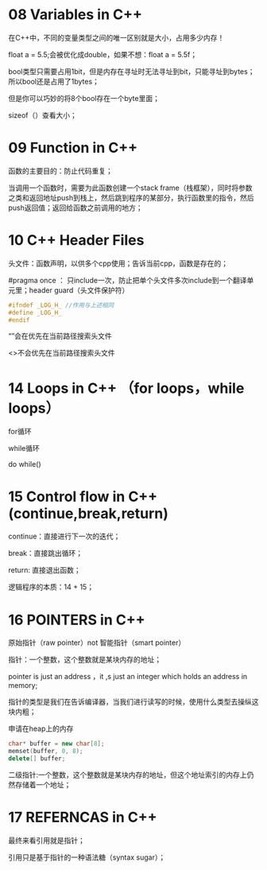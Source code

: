 # 08 Variables in C++

在C++中，不同的变量类型之间的唯一区别就是大小，占用多少内存！

float a = 5.5;会被优化成double，如果不想：float a = 5.5f；

bool类型只需要占用1bit，但是内存在寻址时无法寻址到bit，只能寻址到bytes；所以bool还是占用了1bytes；

但是你可以巧妙的将8个bool存在一个byte里面；

sizeof（）查看大小；

# 09 Function in C++

函数的主要目的：防止代码重复；

当调用一个函数时，需要为此函数创建一个stack frame（栈框架），同时将参数之类和返回地址push到栈上，然后跳到程序的某部分，执行函数里的指令，然后push返回值；返回给函数之前调用的地方；

# 10 C++ Header Files

头文件：函数声明，以供多个cpp使用；告诉当前cpp，函数是存在的；

#pragma once ： 只include一次，防止把单个头文件多次include到一个翻译单元里；header guard（头文件保护符）

```c++
#ifndef _LOG_H_ //作用与上述相同
#define _LOG_H_
#endif
```

“”会在优先在当前路径搜索头文件

<>不会优先在当前路径搜索头文件

# 14 Loops in C++ （for loops，while loops）

for循环

while循环

do while()

# 15 Control flow in C++ (continue,break,return)

continue：直接进行下一次的迭代；

break：直接跳出循环；

return:  直接退出函数；

逻辑程序的本质：14 + 15；

# 16  POINTERS in C++

原始指针（raw pointer）not 智能指针（smart pointer）

指针：一个整数，这个整数就是某块内存的地址；

pointer is just an address ，it ,s just an integer which holds an address in memory;

指针的类型是我们在告诉编译器，当我们进行读写的时候，使用什么类型去操纵这块内粗；

申请在heap上的内存

```c++
char* buffer = new char[8];
memset(buffer, 0, 8);
delete[] buffer;
```

二级指针:一个整数，这个整数就是某块内存的地址，但这个地址索引的内存上仍然存储着一个地址；

# 17 REFERNCAS in C++

最终来看引用就是指针；

引用只是基于指针的一种语法糖（syntax sugar）；









